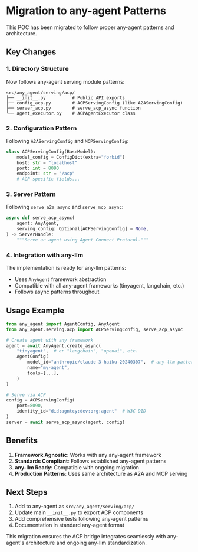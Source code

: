 # Migration to any-agent Patterns

This POC has been migrated to follow proper any-agent patterns and architecture.

## Key Changes

### 1. Directory Structure
Now follows any-agent serving module patterns:
```
src/any_agent/serving/acp/
├── __init__.py          # Public API exports
├── config_acp.py        # ACPServingConfig (like A2AServingConfig)
├── server_acp.py        # serve_acp_async function
└── agent_executor.py    # ACPAgentExecutor class
```

### 2. Configuration Pattern
Following `A2AServingConfig` and `MCPServingConfig`:
```python
class ACPServingConfig(BaseModel):
    model_config = ConfigDict(extra="forbid")
    host: str = "localhost"
    port: int = 8090
    endpoint: str = "/acp"
    # ACP-specific fields...
```

### 3. Server Pattern
Following `serve_a2a_async` and `serve_mcp_async`:
```python
async def serve_acp_async(
    agent: AnyAgent,
    serving_config: Optional[ACPServingConfig] = None,
) -> ServerHandle:
    """Serve an agent using Agent Connect Protocol."""
```

### 4. Integration with any-llm
The implementation is ready for any-llm patterns:
- Uses `AnyAgent` framework abstraction
- Compatible with all any-agent frameworks (tinyagent, langchain, etc.)
- Follows async patterns throughout

## Usage Example

```python
from any_agent import AgentConfig, AnyAgent
from any_agent.serving.acp import ACPServingConfig, serve_acp_async

# Create agent with any framework
agent = await AnyAgent.create_async(
    "tinyagent",  # or "langchain", "openai", etc.
    AgentConfig(
        model_id="anthropic/claude-3-haiku-20240307",  # any-llm pattern
        name="my-agent",
        tools=[...],
    )
)

# Serve via ACP
config = ACPServingConfig(
    port=8090,
    identity_id="did:agntcy:dev:org:agent"  # W3C DID
)
server = await serve_acp_async(agent, config)
```

## Benefits

1. **Framework Agnostic**: Works with any any-agent framework
2. **Standards Compliant**: Follows established any-agent patterns
3. **any-llm Ready**: Compatible with ongoing migration
4. **Production Patterns**: Uses same architecture as A2A and MCP serving

## Next Steps

1. Add to any-agent as `src/any_agent/serving/acp/`
2. Update main `__init__.py` to export ACP components
3. Add comprehensive tests following any-agent patterns
4. Documentation in standard any-agent format

This migration ensures the ACP bridge integrates seamlessly with any-agent's architecture and ongoing any-llm standardization.